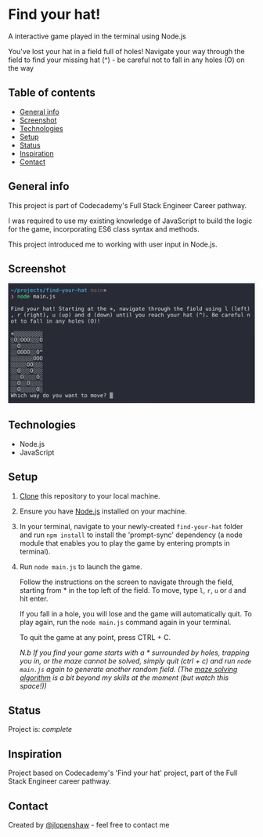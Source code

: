 # Find your hat!

A interactive game played in the terminal using Node.js

You've lost your hat in a field full of holes! Navigate your way through the field to find your missing hat (^) - be careful not to fall in any holes (O) on the way

## Table of contents
* [General info](#general-info)
* [Screenshot](#screenshot)
* [Technologies](#technologies)
* [Setup](#setup)
* [Status](#status)
* [Inspiration](#inspiration)
* [Contact](#contact)

## General info

This project is part of Codecademy's Full Stack Engineer Career pathway.

I was required to use my existing knowledge of JavaScript to build the logic for the game, incorporating ES6 class syntax and methods.

This project introduced me to working with user input in Node.js.

## Screenshot

![Screenshot](find-your-hat-screenshot.png)

## Technologies

* Node.js
* JavaScript

## Setup

1. [Clone](https://docs.github.com/en/free-pro-team@latest/github/creating-cloning-and-archiving-repositories/cloning-a-repository) this repository to your local machine.

2. Ensure you have [Node.js](https://nodejs.org/en/download/) installed on your machine.

3. In your terminal, navigate to your  newly-created `find-your-hat` folder and run `npm install` to install the 'prompt-sync' dependency (a node module that enables you to play the game by entering prompts in terminal).

4. Run `node main.js` to launch the game.

    Follow the instructions on the screen to navigate through the field, starting from * in the top left of the field. To move, type `l`, `r`, `u` or `d` and hit enter.

    If you fall in a hole, you will lose and the game will automatically quit. To play again, run the `node main.js` command again in your terminal.

    To quit the game at any point, press CTRL + C.

    _N.b If you find your game starts with a * surrounded by holes, trapping you in, or the maze cannot be solved, simply quit (ctrl + c) and run `node main.js` again to generate another random field. (The [maze solving algorithm](https://en.wikipedia.org/wiki/Maze_solving_algorithm) is a bit beyond my skills at the moment (but watch this space!))_

## Status
Project is:  _complete_

## Inspiration
Project based on Codecademy's 'Find your hat' project, part of the Full Stack Engineer career pathway.

## Contact
Created by [@jlopenshaw](https://twitter.com/Jlopenshaw) - feel free to contact me